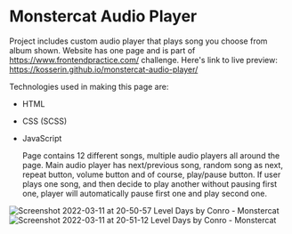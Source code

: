 # Monstercat Audio Player
Project includes custom audio player that plays song you choose from album shown. Website has one page and is part of https://www.frontendpractice.com/ challenge.
Here's link to live preview: https://kosserin.github.io/monstercat-audio-player/

Technologies used in making this page are:
- HTML
- CSS (SCSS)
- JavaScript

  Page contains 12 different songs, multiple audio players all around the page. Main audio player has next/previous song, random song as next, repeat button, volume button and of course, play/pause button. If user plays one song, and then decide to play another without pausing first one, player will automatically pause first one and play second one.
  
![Screenshot 2022-03-11 at 20-50-57 Level Days by Conro - Monstercat](https://user-images.githubusercontent.com/71221268/157948478-bd9730e0-4cfb-49c8-a718-ef7c77b10f4b.png)
![Screenshot 2022-03-11 at 20-51-12 Level Days by Conro - Monstercat](https://user-images.githubusercontent.com/71221268/157963735-a296f583-3468-4fa1-8773-6ee497321526.png)
